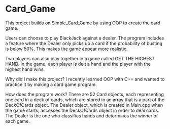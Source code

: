 # Card_Game
This project builds on Simple_Card_Game by using OOP to create the card game. 

Users can choose to play BlackJack against a dealer. The program includes a feature where the Dealer only picks up a card if the probability of busting is below 50%. This makes the game appear more realistic. 

Two players can also play together in a game called GET THE HIGHEST HAND. In the game, each player is delt a hand and the player with the highest hand wins. 

Why did I make this project? I recently learned OOP with C++ and wanted to practice it by making a card game program. 

How does the program work? There are 52 Card objects, each representing one card in a deck of cards, which are stored in an array that is a part of the DeckOfCards object. The Dealer object, which is created in Main.cpp when the game starts, accesses the DeckOfCards object in order to deal cards. The Dealer is the one who classifies hands and determines the winner of each game. 
